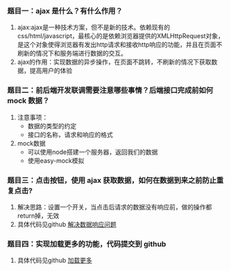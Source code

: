 ### 题目一：ajax 是什么？有什么作用？
1. ajax:ajax是一种技术方案，但不是新的技术。依赖现有的css/html/javascript，最核心的是依赖浏览器提供的XMLHttpRequest对象，是这个对象使得浏览器有发出http请求和接收http响应的功能，并且在页面不刷新的情况下和服务端进行数据的交互。
2. ajax的作用：实现数据的异步操作，在页面不跳转，不刷新的情况下获取数据，提高用户的体验

### 题目二：前后端开发联调需要注意哪些事情？后端接口完成前如何 mock 数据？
1. 注意事项：
    - 数据的类型的约定
    - 接口的名称，请求和响应的格式
2. mock数据
    - 可以使用node搭建一个服务器，返回我们的数据
    - 使用easy-mock模拟

### 题目三：点击按钮，使用 ajax 获取数据，如何在数据到来之前防止重复点击?
1. 解决思路：设置一个开关，当点击后请求的数据没有响应前，做的操作都return掉，无效
2. 具体代码见github [解决数据响应问题]()

### 题目四：实现加载更多的功能，代码提交到 github  
1. 具体代码见github [加载更多]()


